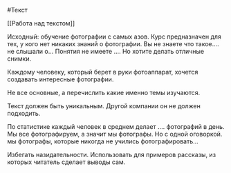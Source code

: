#Текст 

[[Работа над текстом]]

Исходный: обучение фотографии с самых азов.
Курс предназначен для тех, у кого нет никаких знаний о фотографии.
Вы не знаете что такое.... не слышали о... Понятия не имеете .... Но хотите делать отличные снимки. 

Каждому человеку, который берет в руки фотоаппарат, хочется создавать интересные фотографии. 

Не все основные, а перечислить какие именно темы изучаются.

Текст должен быть уникальным. Другой компании он не должен подходить.

По статистике каждый человек в среднем делает .... фотографий в день.
Мы все фотографируем, а значит мы фотографы. Но с одной оговоркой. мы фотографы, которые никогда не учились фотографировать...

Избегать назидательности. Использовать для примеров рассказы, из которых читатель сделает выводы сам.